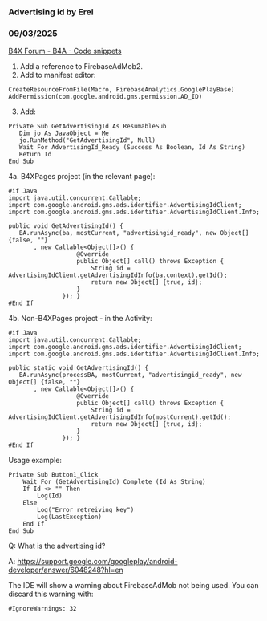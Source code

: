 ### Advertising id by Erel
### 09/03/2025
[B4X Forum - B4A - Code snippets](https://www.b4x.com/android/forum/threads/101050/)

1. Add a reference to FirebaseAdMob2.  
2. Add to manifest editor:  

```B4X
CreateResourceFromFile(Macro, FirebaseAnalytics.GooglePlayBase)  
AddPermission(com.google.android.gms.permission.AD_ID)
```

  
3. Add:  

```B4X
Private Sub GetAdvertisingId As ResumableSub  
   Dim jo As JavaObject = Me  
   jo.RunMethod("GetAdvertisingId", Null)  
   Wait For AdvertisingId_Ready (Success As Boolean, Id As String)  
   Return Id  
End Sub
```

  
  
4a. B4XPages project (in the relevant page):  

```B4X
#if Java  
import java.util.concurrent.Callable;  
import com.google.android.gms.ads.identifier.AdvertisingIdClient;  
import com.google.android.gms.ads.identifier.AdvertisingIdClient.Info;  
  
public void GetAdvertisingId() {  
   BA.runAsync(ba, mostCurrent, "advertisingid_ready", new Object[] {false, ""}  
       , new Callable<Object[]>() {  
                   @Override  
                   public Object[] call() throws Exception {  
                       String id = AdvertisingIdClient.getAdvertisingIdInfo(ba.context).getId();  
                       return new Object[] {true, id};  
                   }  
               }); }  
#End If
```

  
  
4b. Non-B4XPages project - in the Activity:  

```B4X
#if Java  
import java.util.concurrent.Callable;  
import com.google.android.gms.ads.identifier.AdvertisingIdClient;  
import com.google.android.gms.ads.identifier.AdvertisingIdClient.Info;  
  
public static void GetAdvertisingId() {  
   BA.runAsync(processBA, mostCurrent, "advertisingid_ready", new Object[] {false, ""}  
       , new Callable<Object[]>() {  
                   @Override  
                   public Object[] call() throws Exception {  
                       String id = AdvertisingIdClient.getAdvertisingIdInfo(mostCurrent).getId();  
                       return new Object[] {true, id};  
                   }  
               }); }  
#End If
```

  
  
Usage example:  

```B4X
Private Sub Button1_Click  
    Wait For (GetAdvertisingId) Complete (Id As String)  
    If Id <> "" Then  
        Log(Id)  
    Else  
        Log("Error retreiving key")  
        Log(LastException)  
    End If  
End Sub
```

  
  
Q: What is the advertising id?  
  
A: <https://support.google.com/googleplay/android-developer/answer/6048248?hl=en>  
  
The IDE will show a warning about FirebaseAdMob not being used. You can discard this warning with:  

```B4X
#IgnoreWarnings: 32
```